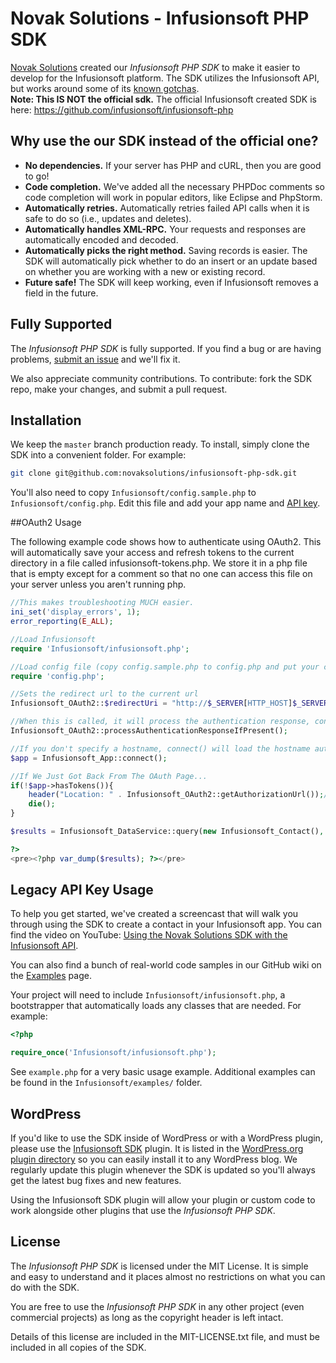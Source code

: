 # Novak Solutions - Infusionsoft PHP SDK

[Novak Solutions](https://novaksolutions.com/?utm_source=github&utm_medium=readme&utm_campaign=homepage) created our *Infusionsoft PHP SDK* to make it easier to develop for the Infusionsoft platform. The SDK utilizes the Infusionsoft API, but works around some of its [known gotchas](https://novaksolutions.com/infusionsoft-api-gotchas/?utm_source=github&utm_medium=readme&utm_campaign=gotchas).  
**Note: This IS NOT the official sdk.**  The official Infusionsoft created SDK is here: https://github.com/infusionsoft/infusionsoft-php 

## Why use the our SDK instead of the official one?

- **No dependencies.** If your server has PHP and cURL, then you are good to go!
- **Code completion.** We've added all the necessary PHPDoc comments so code completion will work in popular editors, like Eclipse and PhpStorm.
- **Automatically retries.** Automatically retries failed API calls when it is safe to do so (i.e., updates and deletes).
- **Automatically handles XML-RPC.** Your requests and responses are automatically encoded and decoded.
- **Automatically picks the right method.** Saving records is easier. The SDK will automatically pick whether to do an insert or an update based on whether you are working with a new or existing record.
- **Future safe!** The SDK will keep working, even if Infusionsoft removes a field in the future.

## Fully Supported

The *Infusionsoft PHP SDK* is fully supported. If you find a bug or are having problems, [submit an issue](https://github.com/novaksolutions/infusionsoft-php-sdk/issues) and we'll fix it.

We also appreciate community contributions. To contribute: fork the SDK repo, make your changes, and submit a pull request.

## Installation

We keep the `master` branch production ready. To install, simply clone the SDK into a convenient folder. For example:

```sh
git clone git@github.com:novaksolutions/infusionsoft-php-sdk.git
```

You'll also need to copy `Infusionsoft/config.sample.php` to `Infusionsoft/config.php`. Edit this file and add your app name and [API key](http://ug.infusionsoft.com/article/AA-00442).

##OAuth2 Usage

The following example code shows how to authenticate using OAuth2.  This will automatically save your access and refresh tokens to the current directory in a file called infusionsoft-tokens.php.  We store it in a php file that is empty except for a comment so that no one can access this file on your server unless you aren't running php.

```php
//This makes troubleshooting MUCH easier.
ini_set('display_errors', 1);
error_reporting(E_ALL);

//Load Infusionsoft
require 'Infusionsoft/infusionsoft.php';

//Load config file (copy config.sample.php to config.php and put your clientid (key) and secret in.
require 'config.php';

//Sets the redirect url to the current url
Infusionsoft_OAuth2::$redirectUri = "http://$_SERVER[HTTP_HOST]$_SERVER[REQUEST_URI]";

//When this is called, it will process the authentication response, convert the OAuth2 GET params to your access and refresh tokens.  And then save them.
Infusionsoft_OAuth2::processAuthenticationResponseIfPresent();

//If you don't specify a hostname, connect() will load the hostname automatically from the saved file.  Note, this library does support multiple apps, so, if you authenticate to more then one app, you really should specify the app to connect to.
$app = Infusionsoft_App::connect();

//If We Just Got Back From The OAuth Page...
if(!$app->hasTokens()){
    header("Location: " . Infusionsoft_OAuth2::getAuthorizationUrl());//Send To OAuth Page...
    die();
}

$results = Infusionsoft_DataService::query(new Infusionsoft_Contact(), array('FirstName' => '%'), 2);

?>
<pre><?php var_dump($results); ?></pre>
```

## Legacy API Key Usage

To help you get started, we've created a screencast that will walk you through using the SDK to create a contact in your Infusionsoft app. You can find the video on YouTube: [Using the Novak Solutions SDK with the Infusionsoft API](http://youtu.be/I4NvbIKrE1E).

You can also find a bunch of real-world code samples in our GitHub wiki on the [Examples](https://github.com/novaksolutions/infusionsoft-php-sdk/wiki/Examples) page.

Your project will need to include `Infusionsoft/infusionsoft.php`, a bootstrapper that automatically loads any classes that are needed. For example:

```php
<?php

require_once('Infusionsoft/infusionsoft.php');
```

See `example.php` for a very basic usage example. Additional examples can be found in the `Infusionsoft/examples/` folder.

## WordPress

If you'd like to use the SDK inside of WordPress or with a WordPress plugin, please use the [Infusionsoft SDK](https://github.com/novaksolutions/infusionsoft-sdk-for-wordpress) plugin. It is listed in the [WordPress.org plugin directory](http://wordpress.org/plugins/infusionsoft-sdk/) so you can easily install it to any WordPress blog. We regularly update this plugin whenever the SDK is updated so you'll always get the latest bug fixes and new features.

Using the Infusionsoft SDK plugin will allow your plugin or custom code to work alongside other plugins that use the *Infusionsoft PHP SDK*.

## License

The *Infusionsoft PHP SDK* is licensed under the MIT License. It is simple and easy to understand and it places almost no restrictions on what you can do with the SDK.

You are free to use the *Infusionsoft PHP SDK* in any other project (even commercial projects) as long as the copyright header is left intact.

Details of this license are included in the MIT-LICENSE.txt file, and must be included in all copies of the SDK.
